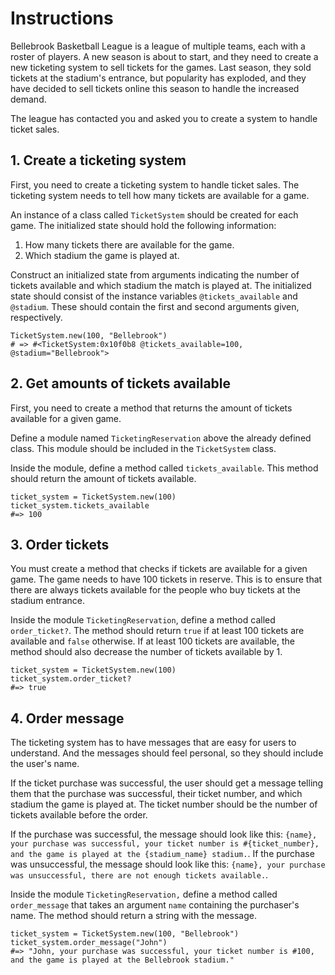 # Instructions

Bellebrook Basketball League is a league of multiple teams, each with a roster of players.
A new season is about to start, and they need to create a new ticketing system to sell tickets for the games.
Last season, they sold tickets at the stadium's entrance, but popularity has exploded, and they have decided to sell tickets online this season to handle the increased demand.

The league has contacted you and asked you to create a system to handle ticket sales.

## 1. Create a ticketing system

First, you need to create a ticketing system to handle ticket sales.
The ticketing system needs to tell how many tickets are available for a game.

An instance of a class called `TicketSystem` should be created for each game.
The initialized state should hold the following information:

1. How many tickets there are available for the game.
2. Which stadium the game is played at.

Construct an initialized state from arguments indicating the number of tickets available and which stadium the match is played at.
The initialized state should consist of the instance variables `@tickets_available` and `@stadium`.
These should contain the first and second arguments given, respectively.

```crystal
TicketSystem.new(100, "Bellebrook")
# => #<TicketSystem:0x10f0b8 @tickets_available=100, @stadium="Bellebrook">
```

## 2. Get amounts of tickets available

First, you need to create a method that returns the amount of tickets available for a given game.

Define a module named `TicketingReservation` above the already defined class.
This module should be included in the `TicketSystem` class.

Inside the module, define a method called `tickets_available`.
This method should return the amount of tickets available.

```crystal
ticket_system = TicketSystem.new(100)
ticket_system.tickets_available
#=> 100
```

## 3. Order tickets

You must create a method that checks if tickets are available for a given game.
The game needs to have 100 tickets in reserve.
This is to ensure that there are always tickets available for the people who buy tickets at the stadium entrance.

Inside the module `TicketingReservation`, define a method called `order_ticket?`.
The method should return `true` if at least 100 tickets are available and `false` otherwise.
If at least 100 tickets are available, the method should also decrease the number of tickets available by 1.

```crystal
ticket_system = TicketSystem.new(100)
ticket_system.order_ticket?
#=> true
```

## 4. Order message

The ticketing system has to have messages that are easy for users to understand.
And the messages should feel personal, so they should include the user's name.

If the ticket purchase was successful, the user should get a message telling them that the purchase was successful, their ticket number, and which stadium the game is played at.
The ticket number should be the number of tickets available before the order.

If the purchase was successful, the message should look like this: `{name}, your purchase was successful, your ticket number is #{ticket_number}, and the game is played at the {stadium_name} stadium.`.
If the purchase was unsuccessful, the message should look like this: `{name}, your purchase was unsuccessful, there are not enough tickets available.`.

Inside the module `TicketingReservation,` define a method called `order_message` that takes an argument `name` containing the purchaser's name.
The method should return a string with the message.

```crystal
ticket_system = TicketSystem.new(100, "Bellebrook")
ticket_system.order_message("John")
#=> "John, your purchase was successful, your ticket number is #100, and the game is played at the Bellebrook stadium."
```
